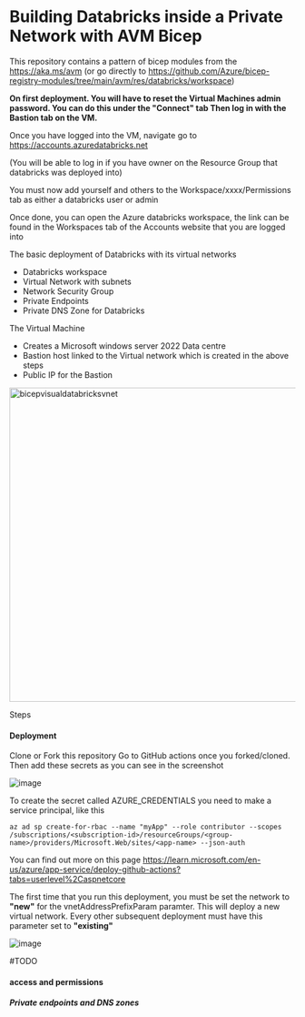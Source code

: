 # Building Databricks inside a Private Network with AVM Bicep 

This repository contains a pattern of bicep modules from the https://aka.ms/avm (or go directly to https://github.com/Azure/bicep-registry-modules/tree/main/avm/res/databricks/workspace)

**On first deployment. You will have to reset the Virtual Machines admin password. You can do this under the "Connect" tab
Then log in with the Bastion tab on the VM.**

Once you have logged into the VM, navigate go to https://accounts.azuredatabricks.net

(You will be able to log in if you have owner on the Resource Group that databricks was deployed into)

You must now add yourself and others to the Workspace/xxxx/Permissions tab as either a databricks user or admin

Once done, you can open the Azure databricks workspace, the link can be found in the Workspaces tab of the Accounts website that you are logged into


The basic deployment of Databricks with its virtual networks
- Databricks workspace   
- Virtual Network with subnets 
- Network Security Group
- Private Endpoints
- Private DNS Zone for Databricks


The Virtual Machine
- Creates a Microsoft windows server 2022 Data centre
- Bastion host linked to the Virtual network which is created in the above steps
- Public IP for the Bastion


<img width="552" alt="bicepvisualdatabricksvnet" src="https://github.com/clintgrove/databricksws-avm/assets/30802291/9ba5a38a-0acd-4b3d-add7-09c522709079">

Steps 

#### Deployment
Clone or Fork this repository
Go to GitHub actions once you forked/cloned. Then add these secrets as you can see in the screenshot

![image](https://github.com/clintgrove/databricksws-avm/assets/30802291/2c6d3ca5-22ca-4c05-a985-34370c7e04ce)

To create the secret called AZURE_CREDENTIALS you need to make a service principal, like this 

`az ad sp create-for-rbac --name "myApp" --role contributor --scopes /subscriptions/<subscription-id>/resourceGroups/<group-name>/providers/Microsoft.Web/sites/<app-name> --json-auth`

You can find out more on this page https://learn.microsoft.com/en-us/azure/app-service/deploy-github-actions?tabs=userlevel%2Caspnetcore

The first time that you run this deployment, you must be set the network to **"new"** for the vnetAddressPrefixParam paramter. This will deploy a new virtual network. Every other subsequent deployment must have this parameter set to **"existing"**

![image](https://github.com/clintgrove/databricksws-avm/assets/30802291/2d240af2-9d27-4fbb-8ea0-04c4f5cbace1)

#TODO
#### access and permissions
##### Private endpoints and DNS zones
